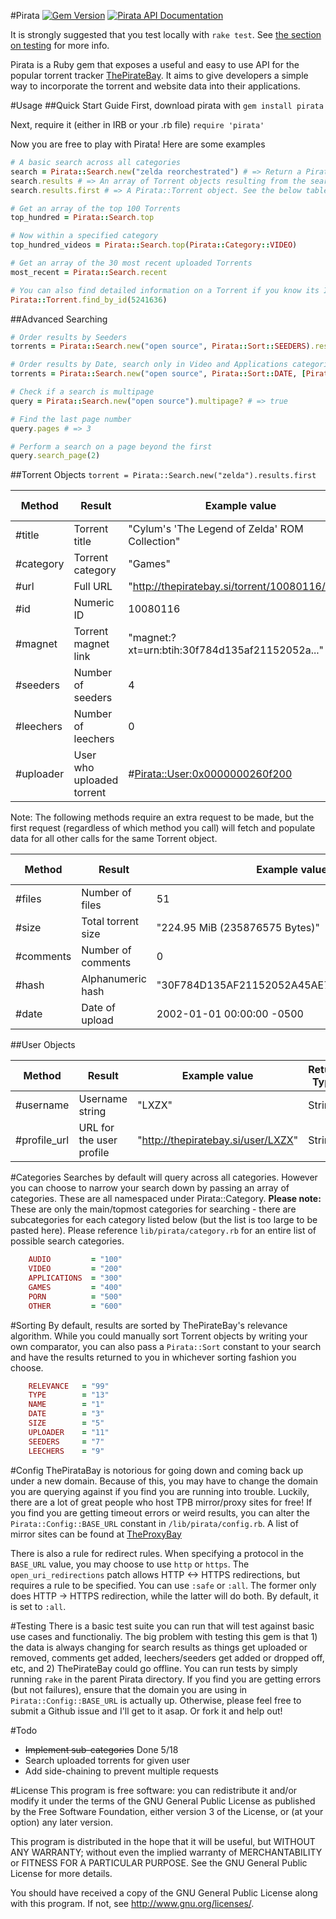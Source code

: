 #Pirata
[![Gem Version](https://badge.fury.io/rb/pirata.svg)](http://badge.fury.io/rb/pirata) [![Pirata API Documentation](https://www.omniref.com/ruby/gems/pirata.png)](https://www.omniref.com/ruby/gems/pirata)

It is strongly suggested that you test locally with `rake test`. See [the section on testing](https://github.com/clindsay107/pirata#testing) for more info.

Pirata is a Ruby gem that exposes a useful and easy to use API for the popular
torrent tracker [ThePirateBay](http://thepiratebay.se). It aims to give developers
a simple way to incorporate the torrent and website data into their applications.

#Usage
##Quick Start Guide
First, download pirata with ```gem install pirata```

Next, require it (either in IRB or your .rb file) ```require 'pirata'```

Now you are free to play with Pirata! Here are some examples
```ruby
# A basic search across all categories
search = Pirata::Search.new("zelda reorchestrated") # => Return a Pirata::Search object
search.results # => An array of Torrent objects resulting from the search
search.results.first # => A Pirata::Torrent object. See the below table for available methods

# Get an array of the top 100 Torrents
top_hundred = Pirata::Search.top

# Now within a specified category
top_hundred_videos = Pirata::Search.top(Pirata::Category::VIDEO)

# Get an array of the 30 most recent uploaded Torrents
most_recent = Pirata::Search.recent

# You can also find detailed information on a Torrent if you know its ID
Pirata::Torrent.find_by_id(5241636)
```

##Advanced Searching
```ruby
# Order results by Seeders
torrents = Pirata::Search.new("open source", Pirata::Sort::SEEDERS).results

# Order results by Date, search only in Video and Applications categories
torrents = Pirata::Search.new("open source", Pirata::Sort::DATE, [Pirata::Category::VIDEO, Pirata::Category::APPLICATIONS]).results

# Check if a search is multipage
query = Pirata::Search.new("open source").multipage? # => true

# Find the last page number
query.pages # => 3

# Perform a search on a page beyond the first
query.search_page(2)
```

##Torrent Objects
```torrent = Pirata::Search.new("zelda").results.first```

| Method     | Result               | Example value                                   | Return Type |
|------------|----------------------|-------------------------------------------------|-------------|
| #title     | Torrent title        | "Cylum's 'The Legend of Zelda' ROM Collection"  | String      |
| #category  | Torrent category     | "Games"                                         | String      |
| #url       | Full URL             | "http://thepiratebay.si/torrent/10080116/Cyl..."| String      |
| #id        | Numeric ID           | 10080116                                        | Fixnum      |
| #magnet    | Torrent magnet link  | "magnet:?xt=urn:btih:30f784d135af21152052a..."  | String      |
| #seeders   | Number of seeders    | 4                                               | Fixnum      |
| #leechers  | Number of leechers   | 0                                               | Fixnum      |
| #uploader  | User who uploaded torrent | #<Pirata::User:0x0000000260f200>           | Pirata::User|

Note: The following methods require an extra request to be made, but the first request (regardless of
which method you call) will fetch and populate data for all other calls for the same Torrent object.

| Method     | Result               | Example value                                   | Return Type |
|------------|----------------------|-------------------------------------------------|-------------|
| #files     | Number of files      | 51                                              | Fixnum      |
| #size      | Total torrent size   | "224.95 MiB (235876575 Bytes)"                  | String      |
| #comments  | Number of comments   | 0                                               | Fixnum      |
| #hash      | Alphanumeric hash    | "30F784D135AF21152052A45AE718A7FCAB597A79"      | String      |
| #date      | Date of upload       | 2002-01-01 00:00:00 -0500                       | Time        |

##User Objects

| Method     | Result               | Example value                                   | Return Type |
|------------|----------------------|-------------------------------------------------|-------------|
| #username  | Username string      | "LXZX"                                          | String      |
| #profile_url | URL for the user profile | "http://thepiratebay.si/user/LXZX"        | String      |

#Categories
Searches by default will query across all categories. However you can choose to narrow your search down
by passing an array of categories. These are all namespaced under Pirata::Category. **Please note:** These
are only the main/topmost categories for searching - there are subcategories for each category listed below
(but the list is too large to be pasted here). Please reference ```lib/pirata/category.rb``` for an entire
list of possible search categories.

```ruby
    AUDIO         = "100"
    VIDEO         = "200"
    APPLICATIONS  = "300"
    GAMES         = "400"
    PORN          = "500"
    OTHER         = "600"
```

#Sorting
By default, results are sorted by ThePirateBay's relevance algorithm. While you could manually sort Torrent
objects by writing your own comparator, you can also pass a ```Pirata::Sort``` constant to your search and
have the results returned to you in whichever sorting fashion you choose.
```ruby
    RELEVANCE   = "99"
    TYPE        = "13"
    NAME        = "1"
    DATE        = "3"
    SIZE        = "5"
    UPLOADER    = "11"
    SEEDERS     = "7"
    LEECHERS    = "9"
```

#Config
ThePirataBay is notorious for going down and coming back up under a new domain. Because of this, you may
have to change the domain you are querying against if you find you are running into trouble. Luckily, there
are a lot of great people who host TPB mirror/proxy sites for free! If you find you are getting timeout errors
or weird results, you can alter the ```Pirata::Config::BASE_URL``` constant in ```/lib/pirata/config.rb```. A
list of mirror sites can be found at [TheProxyBay](http://proxybay.info/)

There is also a rule for redirect rules. When specifying a protocol in the `BASE_URL` value, you may choose to
use `http` or `https`. The `open_uri_redirections` patch allows HTTP <-> HTTPS redirections, but requires a rule
to be specified. You can use `:safe` or `:all`. The former only does HTTP -> HTTPS redirection, while the latter
will do both. By default, it is set to `:all`.

#Testing
There is a basic test suite you can run that will test against basic use cases and functionaliy. The big problem
with testing this gem is that 1) the data is always changing for search results as things get uploaded or removed,
comments get added, leechers/seeders get added or dropped off, etc, and 2) ThePirateBay could go offline. You can
run tests by simply running ```rake``` in the parent Pirata directory. If you find you are getting errors (but not
failures), ensure that the domain you are using in ```Pirata::Config::BASE_URL``` is actually up. Otherwise, please
feel free to submit a Github issue and I'll get to it asap. Or fork it and help out!

#Todo
- ~~Implement sub-categories~~ Done 5/18
- Search uploaded torrents for given user
- Add side-chaining to prevent multiple requests

#License
This program is free software: you can redistribute it and/or modify
it under the terms of the GNU General Public License as published by
the Free Software Foundation, either version 3 of the License, or
(at your option) any later version.

This program is distributed in the hope that it will be useful,
but WITHOUT ANY WARRANTY; without even the implied warranty of
MERCHANTABILITY or FITNESS FOR A PARTICULAR PURPOSE.  See the
GNU General Public License for more details.

You should have received a copy of the GNU General Public License
along with this program.  If not, see <http://www.gnu.org/licenses/>.
